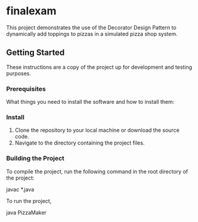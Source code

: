 # finalexam

This project demonstrates the use of the Decorator Design Pattern to dynamically add toppings to pizzas in a simulated pizza shop system.

## Getting Started

These instructions are a copy of the project up for development and testing purposes.

### Prerequisites

What things you need to install the software and how to install them:


### Install

1. Clone the repository to your local machine or download the source code.
2. Navigate to the directory containing the project files.

### Building the Project

To compile the project, run the following command in the root directory of the project:

javac *.java

To run the project,

java PizzaMaker


